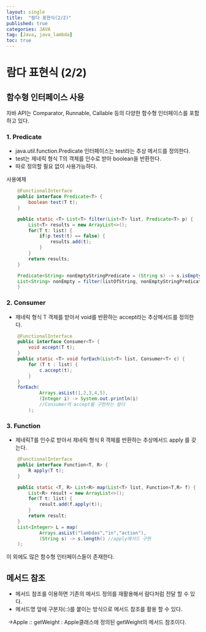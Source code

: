 ```yaml
---
layout: single
title:  "람다 표현식(2/2)"
published: true
categories: JAVA
tag: [Java, java_lambda]
toc: true
---
```


# 람다 표현식 (2/2)

## 함수형 인터페이스 사용

자바 API는 Comparator, Runnable, Callable 등의 다양한 함수형 인터페이스를 포함하고 있다.

### 1. Predicate

- java.util.function.Predicate<T> 인터페이스는 test라는 추상 메서드를 정의한다. 
- test는 제네릭 형식 T의 객체를 인수로 받아 boolean을 반환한다.
- 따로 정의할 필요 없이 사용가능하다.

사용예제

```java
    @FunctionalInterface
    public interface Predicate<T> {
        boolean test(T t);
    }

    public static <T> List<T> filter(List<T> list, Predicate<T> p) {
        List<T> results = new ArrayList<>();
        for(T t: list) {
            if(p.test(t) == false) {
                results.add(t);
            }
        }
        return results;
    }

    Predicate<String> nonEmptyStringPredicate = (String s) -> s.isEmpty();
    List<String> nonEmpty = filter(listOfString, nonEmptyStringPredicate);
    }
```

### 2. Consumer

- 제네릭 형식 T 객체를 받아서 void를 반환하는 accept라는 추상메서드를 정의한다.

```java
    @FunctionalInterface
    public interface Consumer<T> {
        void accept(T t);
    }
    public static <T> void forEach(List<T> list, Consumer<T> c) {
        for (T t : list) {
            c.accept(t);
        }
    }
    forEach(
            Arrays.asList(1,2,3,4,5),
            (Integer i) -> System.out.println(i)
            //Consumer의 accept를 구현하는 람다
        );
```

### 3. Function

- 제네릭T를 인수로 받아서 제네릭 형식 R 객체를 반환하는 추상메서드 apply 를 갖는다.

```java
    @FunctionalInterface
    public interface Function<T, R> {
        R apply(T t);
    }

    public static <T, R> List<R> map(List<T> list, Function<T,R> f) {
        List<R> result = new ArrayList<>();
        for(T t: list) {
            result.add(f.apply(t));
        }
        return result;
    }
    List<Integer> L = map(
            Arrays.asList("lambdas","in","action"),
            (String s) -> s.length() //apply메서드 구현
    );
```

이 외에도 많은 함수형 인터페이스들이 존재한다.



## 메서드 참조

- 메서드 참조를 이용하면 기존의 메서드 정의를 재활용해서 람다처럼 전달 할 수 있다.
- 메서드명 앞에 구분자(::)를 붙이는 방식으로 메서드 참조를 활용 할 수 있다.

​		->Apple :: getWeight  : Apple클래스에 정의된 getWeight의 메서드 참조이다.





